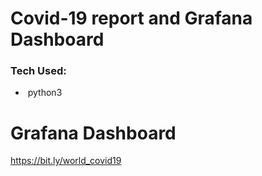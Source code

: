 # Covid-19 report and Grafana Dashboard

### Tech Used:
-  python3

# Grafana Dashboard
https://bit.ly/world_covid19
